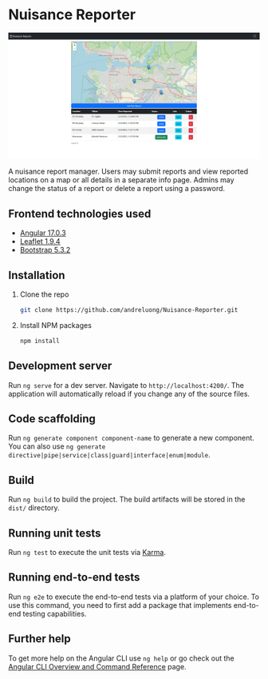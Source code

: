 # Nuisance Reporter

![image](src/assets/product.png)

A nuisance report manager. Users may submit reports and view reported locations on a map or all details in a separate info page. Admins may change the status of a report or delete a report using a password.        

## Frontend technologies used

- [Angular 17.0.3](https://angular.io/)
- [Leaflet 1.9.4](https://leafletjs.com/)
- [Bootstrap 5.3.2](https://getbootstrap.com/)

## Installation

1. Clone the repo
   ```sh
   git clone https://github.com/andreluong/Nuisance-Reporter.git
   ```
2. Install NPM packages
   ```sh
   npm install
   ```

## Development server

Run `ng serve` for a dev server. Navigate to `http://localhost:4200/`. The application will automatically reload if you change any of the source files.

## Code scaffolding

Run `ng generate component component-name` to generate a new component. You can also use `ng generate directive|pipe|service|class|guard|interface|enum|module`.

## Build

Run `ng build` to build the project. The build artifacts will be stored in the `dist/` directory.

## Running unit tests

Run `ng test` to execute the unit tests via [Karma](https://karma-runner.github.io).

## Running end-to-end tests

Run `ng e2e` to execute the end-to-end tests via a platform of your choice. To use this command, you need to first add a package that implements end-to-end testing capabilities.

## Further help

To get more help on the Angular CLI use `ng help` or go check out the [Angular CLI Overview and Command Reference](https://angular.io/cli) page.
